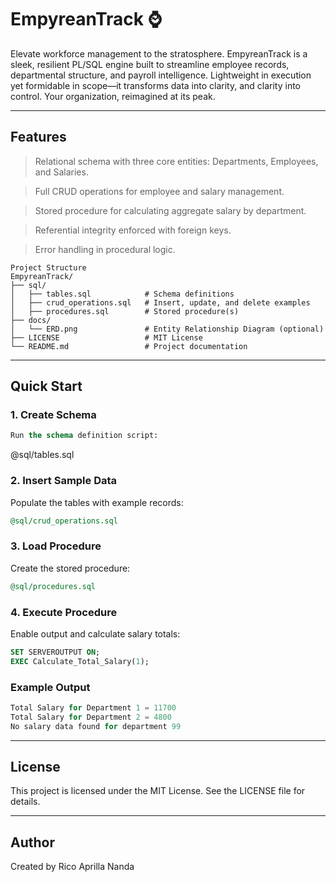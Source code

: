 # EmpyreanTrack ⌚
Elevate workforce management to the stratosphere. EmpyreanTrack is a sleek, resilient PL/SQL engine built to streamline employee records, departmental structure, and payroll intelligence. Lightweight in execution yet formidable in scope—it transforms data into clarity, and clarity into control. Your organization, reimagined at its peak.

---

## Features

> Relational schema with three core entities: Departments, Employees, and Salaries.

> Full CRUD operations for employee and salary management.

> Stored procedure for calculating aggregate salary by department.

> Referential integrity enforced with foreign keys.

> Error handling in procedural logic.

```pysql
Project Structure
EmpyreanTrack/
├── sql/
│   ├── tables.sql            # Schema definitions
│   ├── crud_operations.sql   # Insert, update, and delete examples
│   ├── procedures.sql        # Stored procedure(s)
├── docs/
│   └── ERD.png               # Entity Relationship Diagram (optional)
├── LICENSE                   # MIT License
└── README.md                 # Project documentation
```
---

## Quick Start

### 1. Create Schema

```sql
Run the schema definition script:
```

@sql/tables.sql

### 2. Insert Sample Data

Populate the tables with example records:

```sql
@sql/crud_operations.sql
```

### 3. Load Procedure

Create the stored procedure:

```sql
@sql/procedures.sql
```

### 4. Execute Procedure

Enable output and calculate salary totals:

```sql
SET SERVEROUTPUT ON;
EXEC Calculate_Total_Salary(1);
```

### Example Output

```rust
Total Salary for Department 1 = 11700
Total Salary for Department 2 = 4800
No salary data found for department 99
```
---

## License

This project is licensed under the MIT License. See the LICENSE file for details.

---

## Author
Created by Rico Aprilla Nanda

